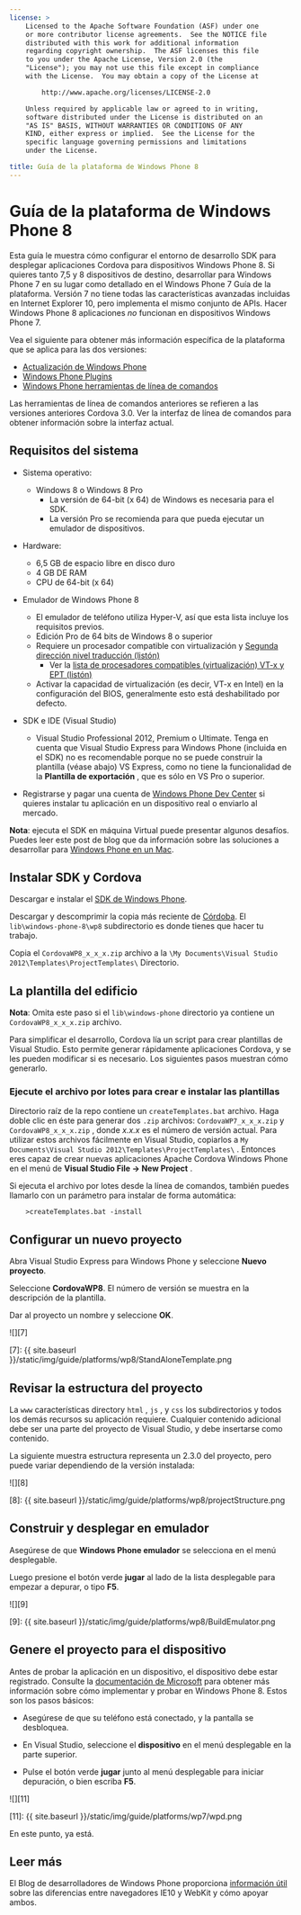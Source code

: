 ```yaml
---
license: >
    Licensed to the Apache Software Foundation (ASF) under one
    or more contributor license agreements.  See the NOTICE file
    distributed with this work for additional information
    regarding copyright ownership.  The ASF licenses this file
    to you under the Apache License, Version 2.0 (the
    "License"); you may not use this file except in compliance
    with the License.  You may obtain a copy of the License at

        http://www.apache.org/licenses/LICENSE-2.0

    Unless required by applicable law or agreed to in writing,
    software distributed under the License is distributed on an
    "AS IS" BASIS, WITHOUT WARRANTIES OR CONDITIONS OF ANY
    KIND, either express or implied.  See the License for the
    specific language governing permissions and limitations
    under the License.

title: Guía de la plataforma de Windows Phone 8
---
```


# Guía de la plataforma de Windows Phone 8

Esta guía le muestra cómo configurar el entorno de desarrollo SDK para desplegar aplicaciones Cordova para dispositivos Windows Phone 8. Si quieres tanto 7,5 y 8 dispositivos de destino, desarrollar para Windows Phone 7 en su lugar como detallado en el Windows Phone 7 Guía de la plataforma. Versión 7 no tiene todas las características avanzadas incluidas en Internet Explorer 10, pero implementa el mismo conjunto de APIs. Hacer Windows Phone 8 aplicaciones *no* funcionan en dispositivos Windows Phone 7.

Vea el siguiente para obtener más información específica de la plataforma que se aplica para las dos versiones:

*   [Actualización de Windows Phone](upgrading.html)
*   [Windows Phone Plugins](plugin.html)
*   [Windows Phone herramientas de línea de comandos](tools.html)

Las herramientas de línea de comandos anteriores se refieren a las versiones anteriores Cordova 3.0. Ver la interfaz de línea de comandos para obtener información sobre la interfaz actual.

## Requisitos del sistema

*   Sistema operativo:
    
    *   Windows 8 o Windows 8 Pro 
        *   La versión de 64-bit (x 64) de Windows es necesaria para el SDK.
        *   La versión Pro se recomienda para que pueda ejecutar un emulador de dispositivos.

*   Hardware:
    
    *   6,5 GB de espacio libre en disco duro
    *   4 GB DE RAM
    *   CPU de 64-bit (x 64)

*   Emulador de Windows Phone 8
    
    *   El emulador de teléfono utiliza Hyper-V, así que esta lista incluye los requisitos previos.
    *   Edición Pro de 64 bits de Windows 8 o superior
    *   Requiere un procesador compatible con virtualización y [Segunda dirección nivel traducción (listón)][1] 
        *   Ver la [lista de procesadores compatibles (virtualización) VT-x y EPT (listón)][2]
    *   Activar la capacidad de virtualización (es decir, VT-x en Intel) en la configuración del BIOS, generalmente esto está deshabilitado por defecto.

*   SDK e IDE (Visual Studio)
    
    *   Visual Studio Professional 2012, Premium o Ultimate. Tenga en cuenta que Visual Studio Express para Windows Phone (incluida en el SDK) no es recomendable porque no se puede construir la plantilla (véase abajo) VS Express, como no tiene la funcionalidad de la **Plantilla de exportación** , que es sólo en VS Pro o superior.

*   Registrarse y pagar una cuenta de [Windows Phone Dev Center][3] si quieres instalar tu aplicación en un dispositivo real o enviarlo al mercado.

 [1]: http://en.wikipedia.org/wiki/Second_Level_Address_Translation
 [2]: http://ark.intel.com/Products/VirtualizationTechnology
 [3]: http://dev.windowsphone.com/en-us/publish

**Nota**: ejecuta el SDK en máquina Virtual puede presentar algunos desafíos. Puedes leer este post de blog que da información sobre las soluciones a desarrollar para [Windows Phone en un Mac][4].

 [4]: http://aka.ms/BuildaWP8apponaMac

## Instalar SDK y Cordova

Descargar e instalar el [SDK de Windows Phone][5].

 [5]: http://www.microsoft.com/en-us/download/details.aspx?id=35471

Descargar y descomprimir la copia más reciente de [Córdoba][6]. El `lib\windows-phone-8\wp8` subdirectorio es donde tienes que hacer tu trabajo.

 [6]: http://phonegap.com/download

Copia el `CordovaWP8_x_x_x.zip` archivo a la `\My Documents\Visual
Studio 2012\Templates\ProjectTemplates\` Directorio.

## La plantilla del edificio

**Nota**: Omita este paso si el `lib\windows-phone` directorio ya contiene un `CordovaWP8_x_x_x.zip` archivo.

Para simplificar el desarrollo, Cordova lía un script para crear plantillas de Visual Studio. Esto permite generar rápidamente aplicaciones Cordova, y se les pueden modificar si es necesario. Los siguientes pasos muestran cómo generarlo.

### Ejecute el archivo por lotes para crear e instalar las plantillas

Directorio raíz de la repo contiene un `createTemplates.bat` archivo. Haga doble clic en éste para generar dos `.zip` archivos: `CordovaWP7_x_x_x.zip` y `CordovaWP8_x_x_x.zip` , donde *x.x.x* es el número de versión actual. Para utilizar estos archivos fácilmente en Visual Studio, copiarlos a `My
Documents\Visual Studio 2012\Templates\ProjectTemplates\` . Entonces eres capaz de crear nuevas aplicaciones Apache Cordova Windows Phone en el menú de **Visual Studio File → New Project** .

Si ejecuta el archivo por lotes desde la línea de comandos, también puedes llamarlo con un parámetro para instalar de forma automática:

        >createTemplates.bat -install
    

## Configurar un nuevo proyecto

Abra Visual Studio Express para Windows Phone y seleccione **Nuevo proyecto**.

Seleccione **CordovaWP8**. El número de versión se muestra en la descripción de la plantilla.

Dar al proyecto un nombre y seleccione **OK**.

![][7]

 [7]: {{ site.baseurl }}/static/img/guide/platforms/wp8/StandAloneTemplate.png

## Revisar la estructura del proyecto

La `www` características directory `html` , `js` , y `css` los subdirectorios y todos los demás recursos su aplicación requiere. Cualquier contenido adicional debe ser una parte del proyecto de Visual Studio, y debe insertarse como contenido.

La siguiente muestra estructura representa un 2.3.0 del proyecto, pero puede variar dependiendo de la versión instalada:

![][8]

 [8]: {{ site.baseurl }}/static/img/guide/platforms/wp8/projectStructure.png

## Construir y desplegar en emulador

Asegúrese de que **Windows Phone emulador** se selecciona en el menú desplegable.

Luego presione el botón verde **jugar** al lado de la lista desplegable para empezar a depurar, o tipo **F5**.

![][9]

 [9]: {{ site.baseurl }}/static/img/guide/platforms/wp8/BuildEmulator.png

## Genere el proyecto para el dispositivo

Antes de probar la aplicación en un dispositivo, el dispositivo debe estar registrado. Consulte la [documentación de Microsoft][10] para obtener más información sobre cómo implementar y probar en Windows Phone 8. Estos son los pasos básicos:

 [10]: http://msdn.microsoft.com/en-us/library/windowsphone/develop/ff402565(v=vs.105).aspx

*   Asegúrese de que su teléfono está conectado, y la pantalla se desbloquea.

*   En Visual Studio, seleccione el **dispositivo** en el menú desplegable en la parte superior.

*   Pulse el botón verde **jugar** junto al menú desplegable para iniciar depuración, o bien escriba **F5**.

![][11]

 [11]: {{ site.baseurl }}/static/img/guide/platforms/wp7/wpd.png

En este punto, ya está.

## Leer más

El Blog de desarrolladores de Windows Phone proporciona [información útil][12] sobre las diferencias entre navegadores IE10 y WebKit y cómo apoyar ambos.

 [12]: http://blogs.windows.com/windows_phone/b/wpdev/archive/2012/11/15/adapting-your-webkit-optimized-site-for-internet-explorer-10.aspx
